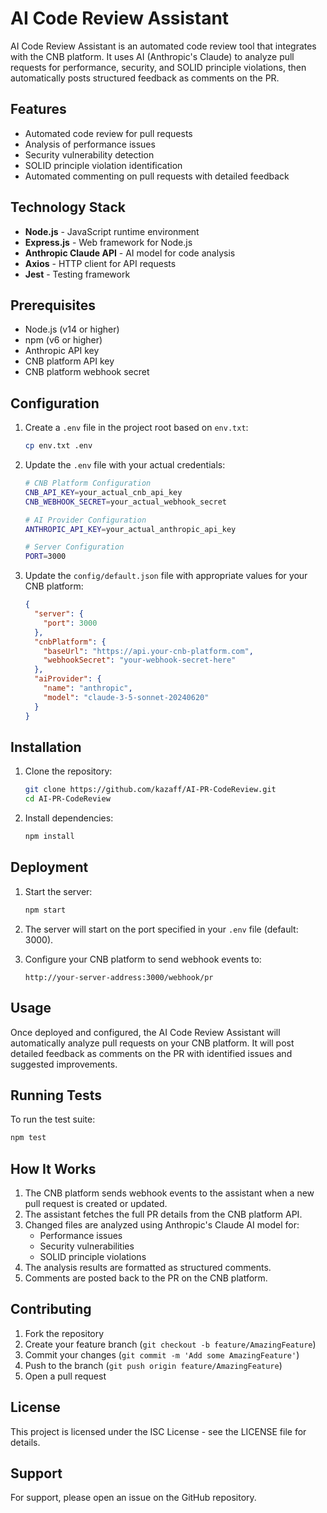 # AI Code Review Assistant

AI Code Review Assistant is an automated code review tool that integrates with the CNB platform. It uses AI (Anthropic's Claude) to analyze pull requests for performance, security, and SOLID principle violations, then automatically posts structured feedback as comments on the PR.

## Features

- Automated code review for pull requests
- Analysis of performance issues
- Security vulnerability detection
- SOLID principle violation identification
- Automated commenting on pull requests with detailed feedback

## Technology Stack

- **Node.js** - JavaScript runtime environment
- **Express.js** - Web framework for Node.js
- **Anthropic Claude API** - AI model for code analysis
- **Axios** - HTTP client for API requests
- **Jest** - Testing framework

## Prerequisites

- Node.js (v14 or higher)
- npm (v6 or higher)
- Anthropic API key
- CNB platform API key
- CNB platform webhook secret

## Configuration

1. Create a `.env` file in the project root based on `env.txt`:
   ```bash
   cp env.txt .env
   ```

2. Update the `.env` file with your actual credentials:
   ```bash
   # CNB Platform Configuration
   CNB_API_KEY=your_actual_cnb_api_key
   CNB_WEBHOOK_SECRET=your_actual_webhook_secret
   
   # AI Provider Configuration
   ANTHROPIC_API_KEY=your_actual_anthropic_api_key
   
   # Server Configuration
   PORT=3000
   ```

3. Update the `config/default.json` file with appropriate values for your CNB platform:
   ```json
   {
     "server": {
       "port": 3000
     },
     "cnbPlatform": {
       "baseUrl": "https://api.your-cnb-platform.com",
       "webhookSecret": "your-webhook-secret-here"
     },
     "aiProvider": {
       "name": "anthropic",
       "model": "claude-3-5-sonnet-20240620"
     }
   }
   ```

## Installation

1. Clone the repository:
   ```bash
   git clone https://github.com/kazaff/AI-PR-CodeReview.git
   cd AI-PR-CodeReview
   ```

2. Install dependencies:
   ```bash
   npm install
   ```

## Deployment

1. Start the server:
   ```bash
   npm start
   ```

2. The server will start on the port specified in your `.env` file (default: 3000).

3. Configure your CNB platform to send webhook events to:
   ```
   http://your-server-address:3000/webhook/pr
   ```

## Usage

Once deployed and configured, the AI Code Review Assistant will automatically analyze pull requests on your CNB platform. It will post detailed feedback as comments on the PR with identified issues and suggested improvements.

## Running Tests

To run the test suite:
```bash
npm test
```

## How It Works

1. The CNB platform sends webhook events to the assistant when a new pull request is created or updated.
2. The assistant fetches the full PR details from the CNB platform API.
3. Changed files are analyzed using Anthropic's Claude AI model for:
   - Performance issues
   - Security vulnerabilities
   - SOLID principle violations
4. The analysis results are formatted as structured comments.
5. Comments are posted back to the PR on the CNB platform.

## Contributing

1. Fork the repository
2. Create your feature branch (`git checkout -b feature/AmazingFeature`)
3. Commit your changes (`git commit -m 'Add some AmazingFeature'`)
4. Push to the branch (`git push origin feature/AmazingFeature`)
5. Open a pull request

## License

This project is licensed under the ISC License - see the LICENSE file for details.

## Support

For support, please open an issue on the GitHub repository.
